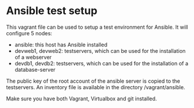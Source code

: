 # Ansible test setup

This vagrant file can be used to setup a test environment for Ansible.
It will configure 5 nodes:

- ansible: this host has Ansible installed
- devweb1, devweb2: testservers, which can be used for the installation of a webserver
- devdb1, devdb2: testservers, which can be used for the installation of a database-server

The public key of the root account of the ansible server is copied to the testservers.
An inventory file is available in the directory /vagrant/ansible.


Make sure you have both Vagrant, Virtualbox and git installed.
